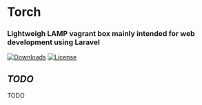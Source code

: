 # Torch

### Lightweigh LAMP vagrant box mainly intended for web development using Laravel

[![Downloads](https://poser.pugx.org/movor/torch/downloads)](https://packagist.org/packages/movor/torch)
[![License](https://poser.pugx.org/movor/torch/license)](https://packagist.org/packages/movor/torch)

*TODO*
---
TODO
